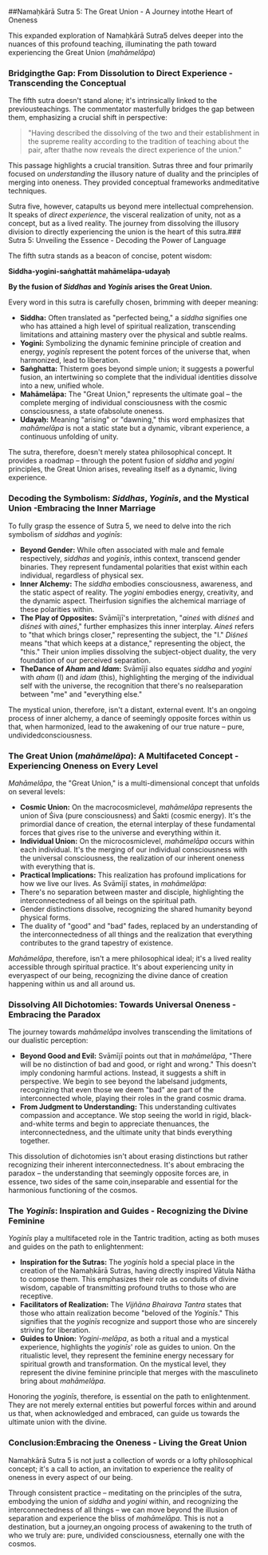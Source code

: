 ##Namaḥkārā Sutra 5: The Great Union - A Journey intothe Heart of Oneness

This expanded exploration of Namaḥkārā Sutra5 delves deeper into the nuances of this profound teaching, illuminating the path toward experiencing the Great Union (*mahāmelāpa*)

### Bridgingthe Gap: From Dissolution to Direct Experience - Transcending the Conceptual

The fifth sutra doesn't stand alone; it's intrinsically linked to the previousteachings. The commentator masterfully bridges the gap between them, emphasizing a crucial shift in perspective:

> "Having described the dissolving of the two and their establishment in the supreme reality according to the tradition of teaching about the pair, after thathe now reveals the direct experience of the union."

This passage highlights a crucial transition. Sutras three and four primarily focused on *understanding* the illusory nature of duality and the principles of merging into oneness. They provided conceptual frameworks andmeditative techniques. 

Sutra five, however, catapults us beyond mere intellectual comprehension. It speaks of *direct experience*, the visceral realization of unity, not as a concept, but as a lived reality. The journey from dissolving the illusory division to directly experiencing the union is the heart of this sutra.### Sutra 5: Unveiling the Essence - Decoding the Power of Language

The fifth sutra stands as a beacon of concise, potent wisdom:

**Siddha-yogini-saṅghattāt mahāmelāpa-udayaḥ**

**By the fusion of *Siddhas* and *Yoginīs* arises the Great Union.**

Every word in this sutra is carefully chosen, brimming with deeper meaning:

* **Siddha:** Often translated as "perfected being," a *siddha* signifies one who has attained a high level of spiritual realization, transcending limitations and attaining mastery over the physical and subtle realms.
* **Yogini:** Symbolizing the dynamic feminine principle of creation and energy, *yoginīs* represent the potent forces of the universe that, when harmonized, lead to liberation.
* **Saṅghatta:** Thisterm goes beyond simple union; it suggests a powerful fusion, an intertwining so complete that the individual identities dissolve into a new, unified whole. 
* **Mahāmelāpa:** The "Great Union," represents the ultimate goal – the complete merging of individual consciousness with the cosmic consciousness, a state ofabsolute oneness.
* **Udayaḥ:** Meaning "arising" or "dawning," this word emphasizes that *mahāmelāpa* is not a static state but a dynamic, vibrant experience, a continuous unfolding of unity. 

The sutra, therefore, doesn't merely statea philosophical concept. It provides a roadmap – through the potent fusion of *siddha* and *yogini* principles, the Great Union arises, revealing itself as a dynamic, living experience.

### Decoding the Symbolism: *Siddhas*, *Yoginīs*, and the Mystical Union -Embracing the Inner Marriage

To fully grasp the essence of Sutra 5, we need to delve into the rich symbolism of *siddhas* and *yoginīs*:

* **Beyond Gender:** While often associated with male and female respectively, *siddhas* and *yoginīs*, inthis context, transcend gender binaries. They represent fundamental polarities that exist within each individual, regardless of physical sex.
* **Inner Alchemy:** The *siddha* embodies consciousness, awareness, and the static aspect of reality. The *yogini* embodies energy, creativity, and the dynamic aspect. Theirfusion signifies the alchemical marriage of these polarities within. 
* **The Play of Opposites:** Svāmījī's interpretation, "*aineś* with *diśneś* and *diśneś* with *aineś*," further emphasizes this inner interplay. *Aineś* refers to "that which brings closer," representing the subject, the "I." *Diśneś* means "that which keeps at a distance," representing the object, the "this." Their union implies dissolving the subject-object duality, the very foundation of our perceived separation.
* **TheDance of *Aham* and *Idam*:** Svāmījī also equates *siddha* and *yogini* with *aham* (I) and *idam* (this), highlighting the merging of the individual self with the universe, the recognition that there's no realseparation between "me" and "everything else."

The mystical union, therefore, isn't a distant, external event. It's an ongoing process of inner alchemy, a dance of seemingly opposite forces within us that, when harmonized, lead to the awakening of our true nature – pure, undividedconsciousness. 

### The Great Union (*mahāmelāpa*): A Multifaceted Concept - Experiencing Oneness on Every Level

*Mahāmelāpa*, the "Great Union," is a multi-dimensional concept that unfolds on several levels:

* **Cosmic Union:** On the macrocosmiclevel, *mahāmelāpa* represents the union of Śiva (pure consciousness) and Śakti (cosmic energy). It's the primordial dance of creation, the eternal interplay of these fundamental forces that gives rise to the universe and everything within it.
* **Individual Union:** On the microcosmiclevel, *mahāmelāpa* occurs within each individual. It's the merging of our individual consciousness with the universal consciousness, the realization of our inherent oneness with everything that is.
* **Practical Implications:** This realization has profound implications for how we live our lives. As Svāmījī states, in *mahāmelāpa*: 
 * There's no separation between master and disciple, highlighting the interconnectedness of all beings on the spiritual path. 
 * Gender distinctions dissolve, recognizing the shared humanity beyond physical forms.
 * The duality of "good" and "bad" fades, replaced by an understanding of the interconnectedness of all things and the realization that everything contributes to the grand tapestry of existence.

*Mahāmelāpa*, therefore, isn't a mere philosophical ideal; it's a lived reality accessible through spiritual practice. It's about experiencing unity in everyaspect of our being, recognizing the divine dance of creation happening within us and all around us.

### Dissolving All Dichotomies: Towards Universal Oneness - Embracing the Paradox 

The journey towards *mahāmelāpa* involves transcending the limitations of our dualistic perception:

* **Beyond Good and Evil:** Svāmījī points out that in *mahāmelāpa*, "There will be no distinction of bad and good, or right and wrong." This doesn't imply condoning harmful actions. Instead, it suggests a shift in perspective. We begin to see beyond the labelsand judgments, recognizing that even those we deem "bad" are part of the interconnected whole, playing their roles in the grand cosmic drama.
* **From Judgment to Understanding:** This understanding cultivates compassion and acceptance. We stop seeing the world in rigid, black-and-white terms and begin to appreciate thenuances, the interconnectedness, and the ultimate unity that binds everything together.

This dissolution of dichotomies isn't about erasing distinctions but rather recognizing their inherent interconnectedness. It's about embracing the paradox – the understanding that seemingly opposite forces are, in essence, two sides of the same coin,inseparable and essential for the harmonious functioning of the cosmos.

### The *Yoginīs*: Inspiration and Guides - Recognizing the Divine Feminine

*Yoginīs* play a multifaceted role in the Tantric tradition, acting as both muses and guides on the path to enlightenment: 

* **Inspiration for the Sutras:** The *yoginīs* hold a special place in the creation of the Namaḥkārā Sutras, having directly inspired Vātula Nātha to compose them. This emphasizes their role as conduits of divine wisdom, capable of transmitting profound truths to those who are receptive.
* **Facilitators of Realization:** The *Vijñāna Bhairava Tantra* states that those who attain realization become "beloved of the *Yoginīs*." This signifies that the *yoginīs* recognize and support those who are sincerely striving for liberation. 
* **Guides to Union:** *Yogini-melāpa*, as both a ritual and a mystical experience, highlights the *yoginīs*' role as guides to union. On the ritualistic level, they represent the feminine energy necessary for spiritual growth and transformation. On the mystical level, they represent the divine feminine principle that merges with the masculineto bring about *mahāmelāpa*.

Honoring the *yoginīs*, therefore, is essential on the path to enlightenment. They are not merely external entities but powerful forces within and around us that, when acknowledged and embraced, can guide us towards the ultimate union with the divine.

### Conclusion:Embracing the Oneness - Living the Great Union

Namaḥkārā Sutra 5 is not just a collection of words or a lofty philosophical concept; it's a call to action, an invitation to experience the reality of oneness in every aspect of our being. 

Through consistent practice – meditating on the principles of the sutra, embodying the union of *siddha* and *yogini* within, and recognizing the interconnectedness of all things – we can move beyond the illusion of separation and experience the bliss of *mahāmelāpa*. This is not a destination, but a journey,an ongoing process of awakening to the truth of who we truly are: pure, undivided consciousness, eternally one with the cosmos.